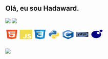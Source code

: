 ## Olá, eu sou Hadaward.

<div>
	<img height="180em" src="https://github-readme-stats.vercel.app/api?username=hadaward&show_icons=true&theme=github_dark&include_all_commits=true&count_private=true"/>
	<img height="180em" src="https://github-readme-stats.vercel.app/api/top-langs/?username=hadaward&layout=compact&langs_count=7&theme=github_dark"/>
</div>
<div style="display: inline_block">
	<br>
	<img align="center" onclick="event.preventDefault();" alt="HTML" height="30" width="40" src="https://raw.githubusercontent.com/devicons/devicon/master/icons/html5/html5-original.svg">
	<img align="center" alt="JS" height="30" width="40" src="https://raw.githubusercontent.com/devicons/devicon/master/icons/javascript/javascript-plain.svg">
	<img align="center" alt="CSS" height="30" width="40" src="https://raw.githubusercontent.com/devicons/devicon/master/icons/css3/css3-original.svg">
	<img align="center" alt="Python" height="30" width="40" src="https://raw.githubusercontent.com/devicons/devicon/master/icons/python/python-original.svg">
	<img align="center" alt="C" height="30" width="40" src="https://raw.githubusercontent.com/devicons/devicon/master/icons/c/c-original.svg">
	<img align="center" alt="PHP" height="30" width="40" src="https://raw.githubusercontent.com/devicons/devicon/master/icons/php/php-original.svg">
	<img align="center" alt="Lua" height="30" width="40" src="https://raw.githubusercontent.com/devicons/devicon/master/icons/lua/lua-original.svg">
</div>

##

<div>
	<a href = "mailto:eduardo.gimenez07@gmail.com"><img src="https://img.shields.io/badge/-Gmail-%23333?style=for-the-badge&logo=gmail&logoColor=white" target="_blank"></a>
</div>
